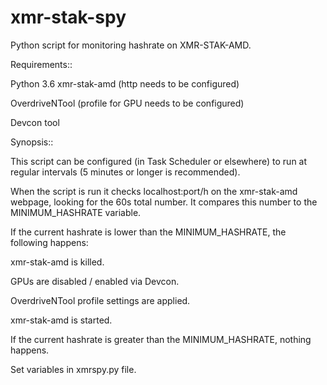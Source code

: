# xmr-stak-spy
Python script for monitoring hashrate on XMR-STAK-AMD.


Requirements::

Python 3.6
xmr-stak-amd (http needs to be configured)

OverdriveNTool (profile for GPU needs to be configured)

Devcon tool

Synopsis::

This script can be configured (in Task Scheduler or elsewhere) to run at regular intervals (5 minutes or longer is recommended).

When the script is run it checks localhost:port/h on the xmr-stak-amd webpage, looking for the 60s total number.
It compares this number to the MINIMUM_HASHRATE variable.

If the current hashrate is lower than the MINIMUM_HASHRATE, the following happens:

xmr-stak-amd is killed.

GPUs are disabled / enabled via Devcon.

OverdriveNTool profile settings are applied.

xmr-stak-amd is started.

If the current hashrate is greater than the MINIMUM_HASHRATE, nothing happens.

Set variables in xmrspy.py file.
